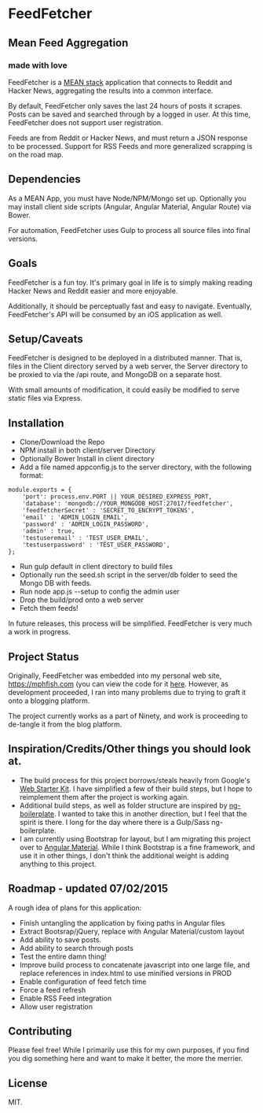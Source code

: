 # FeedFetcher

## Mean Feed Aggregation
### made with love

FeedFetcher is a [MEAN stack](http://blog.mongodb.org/post/49262866911/the-mean-stack-mongodb-expressjs-angularjs-and) application that connects to Reddit and Hacker News, aggregating the results into a common interface.

By default, FeedFetcher only saves the last 24 hours of posts it scrapes.  Posts can be saved and searched through by a logged in user.  At this time, FeedFetcher does not support user registration.

Feeds are from Reddit or Hacker News, and must return a JSON response to be processed.  Support for RSS Feeds and more generalized scrapping is on the road map.

## Dependencies

As a MEAN App, you must have Node/NPM/Mongo set up.  Optionally you may install client side scripts (Angular, Angular Material, Angular Route) via Bower.

For automation, FeedFetcher uses Gulp to process all source files into final versions.

## Goals
FeedFetcher is a fun toy.  It's primary goal in life is to simply making reading Hacker News and Reddit easier and more enjoyable.

Additionally, it should be perceptually fast and easy to navigate.  Eventually, FeedFetcher's API will be consumed by an iOS application as well.

## Setup/Caveats

FeedFetcher is designed to be deployed in a distributed manner.  That is, files in the Client directory served by a web server, the Server directory to be proxied to via the /api route, and MongoDB on a separate host.

With small amounts of modification, it could easily be modified to serve static files via Express.

## Installation

* Clone/Download the Repo
* NPM install in both client/server Directory
* Optionally Bower Install in client directory
* Add a file named appconfig.js to the server directory, with the following format:
```node
module.exports = {
    'port': process.env.PORT || YOUR_DESIRED_EXPRESS_PORT,
    'database': 'mongodb://YOUR_MONGODB_HOST:27017/feedfetcher',
    'feedfetcherSecret' : 'SECRET_TO_ENCRYPT_TOKENS',
    'email' : 'ADMIN_LOGIN_EMAIL',
    'password' : 'ADMIN_LOGIN_PASSWORD',
    'admin' : true,
    'testuseremail' : 'TEST_USER_EMAIL',
    'testuserpassword' : 'TEST_USER_PASSWORD',
};
```
* Run gulp default in client directory to build files
* Optionally run the seed.sh script in the server/db folder to seed the Mongo DB with feeds.
* Run node app.js --setup to config the admin user
* Drop the build/prod onto a web server
* Fetch them feeds!

In future releases, this process will be simplified.  FeedFetcher is very much a work in progress.

## Project Status

Originally, FeedFetcher was embedded into my personal web site, https://mphfish.com (you can view the code for it [here](https://github.com/mphfish/ninety).  However, as development proceeded, I ran into many problems due to trying to graft it onto a blogging platform.

The project currently works as a part of Ninety, and work is proceeding to de-tangle it from the blog platform.

## Inspiration/Credits/Other things you should look at.

* The build process for this project borrows/steals heavily from Google's [Web Starter Kit](https://github.com/google/web-starter-kit).  I have simplified a few of their build steps, but I hope to reimplement them after the project is working again.
* Additional build steps, as well as folder structure are inspired by [ng-boilerplate](http://joshdmiller.github.io/ng-boilerplate/#/home).  I wanted to take this in another direction, but I feel that the spirit is there.  I long for the day where there is a Gulp/Sass ng-boilerplate.
* I am currently using Bootstrap for layout, but I am migrating this project over to [Angular Material](https://material.angularjs.org/latest/#/).  While I think Bootstrap is a fine framework, and use it in other things, I don't think the additional weight is adding anything to this project.

## Roadmap - updated 07/02/2015

A rough idea of plans for this application:
* Finish untangling the application by fixing paths in Angular files
* Extract Bootsrap/jQuery, replace with Angular Material/custom layout
* Add ability to save posts.
* Add ability to search through posts
* Test the entire damn thing!
* Improve build process to concatenate javascript into one large file, and replace references in index.html to use minified versions in PROD
* Enable configuration of feed fetch time
* Force a feed refresh
* Enable RSS Feed integration
* Allow user registration

## Contributing

Please feel free!  While I primarily use this for my own purposes, if you find you dig something here and want to make it better, the more the merrier.

## License

MIT.
